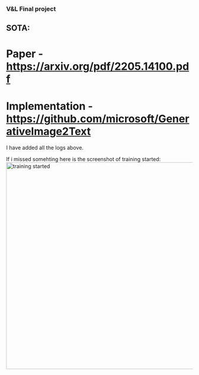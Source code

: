### V&L Final project

## SOTA:
# Paper - https://arxiv.org/pdf/2205.14100.pdf
# Implementation - https://github.com/microsoft/GenerativeImage2Text

I have added all the logs above.

If i missed somehting here is the screenshot of training started:
<img width="557" alt="training started" src="https://github.com/katlasainaveen/vlfinal/assets/66828013/aa9a206e-886f-41a9-bf5a-9bab140271a0">
